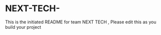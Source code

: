 # NEXT-TECH-
This is the initiated README for team NEXT TECH , Please edit this as you build your project
